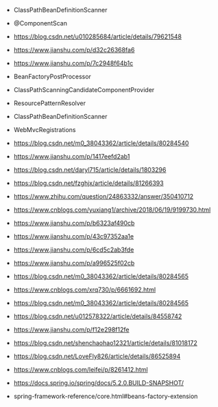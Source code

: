 - ClassPathBeanDefinitionScanner
- @ComponentScan
- https://blog.csdn.net/u010285684/article/details/79621548
- https://www.jianshu.com/p/d32c26368fa6
- https://www.jianshu.com/p/7c2948f64b1c
- BeanFactoryPostProcessor
- ClassPathScanningCandidateComponentProvider
- ResourcePatternResolver
- ClassPathBeanDefinitionScanner
- WebMvcRegistrations
- https://blog.csdn.net/m0_38043362/article/details/80284540





- https://www.jianshu.com/p/1417eefd2ab1
- https://blog.csdn.net/daryl715/article/details/1803296
- https://blog.csdn.net/fzghjx/article/details/81266393
- https://www.zhihu.com/question/24863332/answer/350410712
- https://www.cnblogs.com/yuxiang1/archive/2018/06/19/9199730.html
- https://www.jianshu.com/p/b6323af490cb
- https://www.jianshu.com/p/43c97352aa1e
- https://www.jianshu.com/p/6cd5c2ab3fde
- https://www.jianshu.com/p/a996525f02cb
- https://blog.csdn.net/m0_38043362/article/details/80284565
- https://www.cnblogs.com/xrq730/p/6661692.html
- https://blog.csdn.net/m0_38043362/article/details/80284565
- https://blog.csdn.net/u012578322/article/details/84558742
- https://www.jianshu.com/p/f12e298f12fe
- https://blog.csdn.net/shenchaohao12321/article/details/81018172
- https://blog.csdn.net/LoveFly826/article/details/86525894
- https://www.cnblogs.com/leifei/p/8261412.html
- https://docs.spring.io/spring/docs/5.2.0.BUILD-SNAPSHOT/
- spring-framework-reference/core.html#beans-factory-extension




